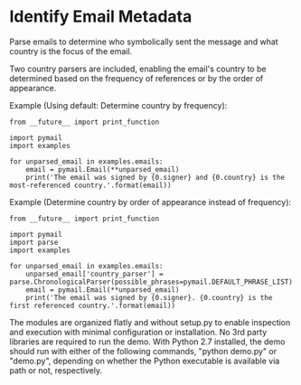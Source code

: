 Identify Email Metadata
=====

Parse emails to determine who symbolically sent the message and what country is the focus of the email.

Two country parsers are included, enabling the email's country to be determined based on the frequency of references or by the order of appearance.

Example (Using default: Determine country by frequency):

    from __future__ import print_function

    import pymail
    import examples

    for unparsed_email in examples.emails:
        email = pymail.Email(**unparsed_email)
        print('The email was signed by {0.signer} and {0.country} is the most-referenced country.'.format(email))

Example (Determine country by order of appearance instead of frequency):

    from __future__ import print_function

    import pymail
    import parse
    import examples

    for unparsed_email in examples.emails:
        unparsed_email['country_parser'] = parse.ChronologicalParser(possible_phrases=pymail.DEFAULT_PHRASE_LIST)
        email = pymail.Email(**unparsed_email)
        print('The email was signed by {0.signer}. {0.country} is the first referenced country.'.format(email))

The modules are organized flatly and without setup.py to enable inspection and execution with minimal configuration or installation.
No 3rd party libraries are required to run the demo. With Python 2.7 installed, the demo should run with either of the following commands, "python demo.py" or "demo.py", depending
on whether the Python executable is available via path or not, respectively.
